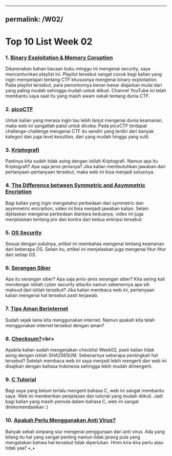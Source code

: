 

---
permalink: /W02/
---


# Top 10 List Week 02

### 1. [Binary Exploitation & Memory Coruption](https://youtube.com/playlist?list=PLhixgUqwRTjxglIswKp9mpkfPNfHkzyeN)<br>
Dikarenakan bahan bacaan buku minggu ini mengenai security, saya mencantumkan playlist ini. Playlist tersebut sangat cocok bagi kalian yang ingin mempelajari tentang CTF khususnya mengenai binary exploitation.  Pada playlist tersebut, para penontonnya benar-benar diajarkan mulai dari yang paling mudah sehingga mudah untuk diikuti. Channel YouTube ini telah membantu saya saat itu yang masih awam sekali tentang dunia CTF.
### 2. [picoCTF](https://picoctf.org/)<br>
Untuk kalian yang merasa ingin tau lebih lanjut mengenai dunia keamanan, maka web ini sangatlah patut untuk dicoba. Pada picoCTF terdapat challenge-challenge mengenai CTF itu sendiri yang terdiri dari banyak kategori dan juga level kesulitan, dari yang mudah hingga yang sulit.
### 3. [Kriptografi](https://glints.com/id/lowongan/kriptografi-adalah/#.YE5WOp0zbIV)<br>
Pastinya kita sudah tidak asing dengan istilah Kriptografi. Namun apa itu Kriptografi? Apa saja jenis-jenisnya? Jika kalian membutuhkan jawaban dari pertanyaan-pertanyaan tersebut, maka web ini bisa menjadi solusinya.
### 4. [The Difference between Symmetric and Asymmetric Encription](https://youtu.be/Z3FwixsBE94)<br>
Bagi kalian yang ingin mengetahui perbedaan dari symmetric dan asymmetric encription, video ini bisa menjadi jawaban kalian. Selain dijelaskan mengenai perbedaan diantara keduanya, video ini juga menjelaskan tentang pro dan kontra dari kedua enkripsi tersebut.
### 5. [OS Security](https://medium.com/beyondx/operating-system-security-ea23a46c3615)<br>
Sesuai dengan judulnya, artikel ini membahas mengenai tentang keamanan dari beberapa OS. Selain itu, artikel ini menjelaskan juga mengenai fitur-fitur dari setiap OS.
### 6. [Serangan Siber](https://nordvpn.com/id/blog/serangan-siber/)<br>
Apa itu serangan siber? Apa saja jenis-jenis serangan siber? Kita sering kali mendengar istilah cyber security attacks namun sebenernya apa sih maksud dari istilah tersebut? Jika kalian membaca web ini, pertanyaan kalian mengenai hal tersebut pasti terjawab. 
### 7. [Tips Aman Berinternet](https://www.unicef.org/indonesia/id/child-protection/tips-aman-berinternet)<br>
Sudah sejak lama kita menggunakan internet. Namun apakah kita telah menggunakan internet tersebut dengan aman? 
### 8. [Checksum?](https://id.if-koubou.com/articles/how-to/what-is-a-checksum-and-why-should-you-care.html#:~:text=Anda%20dapat%20menggunakan%20checksum%20untuk,korupsi%20dalam%20file%20di%20disk.)<br>
Apabila kalian sudah mengerjakan checklist Week02, pasti kalian tidak asing dengan istilah SHA256SUM. Sebenarnya seberapa pentingkah hal tersebut? Setelah membaca web ini saya menjadi lebih mengerti dan web ini disajikan dengan bahasa Indonesia sehingga lebih mudah dimengerti. 
### 9. [C Tutorial](https://www.w3schools.in/c-tutorial/)<br>
Bagi saya yang belum terlalu mengerti bahasa C, web ini sangat membantu saya. Web ini memberikan penjelasan dan tutorial yang mudah diikuti. Jadi bagi kalian yang masih pemula dalam bahasa C, web ini sangat direkomendasikan :)
### 10. [Apakah Perlu Menggunakan Anti Virus?](https://www.windowscentral.com/do-you-need-pc-antivirus)<br>
Banyak sekali simpang siur mengenai penggunaan dari anti virus. Ada yang bilang itu hal yang sangat penting namun tidak jarang pula yang mengatakan bahwa hal tersebut tidak diperlukan. Hmm kira-kira perlu atau tidak yaa? •_• 
